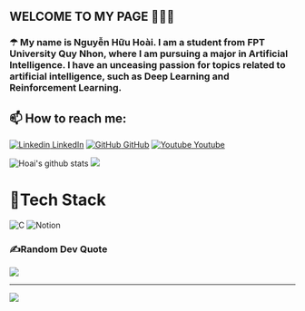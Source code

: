 ## WELCOME TO MY PAGE 👋👋👋
 ### ☂ My name is Nguyễn Hữu Hoài. I am a student from FPT University Quy Nhon, where I am pursuing a major in Artificial Intelligence. I have an unceasing passion for topics related to artificial intelligence, such as Deep Learning and Reinforcement Learning.
## 📫 How to reach me: 

[![Linkedin](https://i.stack.imgur.com/gVE0j.png) LinkedIn](https://www.linkedin.com/in/rubyhill/)   [![GitHub](https://i.stack.imgur.com/tskMh.png) GitHub](https://github.com/Ruby-Hill)   [![Youtube](https://github.com/uvipen/introduction/blob/main/Youtube.png) Youtube](https://www.youtube.com/channel/UC9NajWbUR6bOAQ4WZLh6J8A)


![Hoai's github stats](https://github-readme-stats-git-masterrstaa-rickstaa.vercel.app/api?username=Ruby-Hill&show_icons=true&theme=tokyonight&hide=contribs,prs,issues)
![](https://github-readme-streak-stats.herokuapp.com/?user=Ruby-Hill&theme=radical&hide_border=false)<br/>

# 🥇Tech Stack
![C](https://img.shields.io/badge/c-%2300599C.svg?style=plastic&logo=c&logoColor=white) ![Notion](https://img.shields.io/badge/Notion-%23000000.svg?style=plastic&logo=notion&logoColor=white)

### ✍️Random Dev Quote
![](https://quotes-github-readme.vercel.app/api?type=horizontal&theme=radical)

---
[![](https://visitcount.itsvg.in/api?id=Ruby-Hill&label=Profile%20Views&color=2&icon=0&pretty=true)](https://visitcount.itsvg.in)
